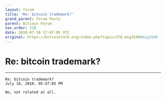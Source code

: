```yaml
---
layout: forum
title: 'Re: bitcoin trademark?'
grand_parent: Forum Posts
parent: Bitcoin Forum
nav_order: 218
date: 2010-07-16 17:47:05 UTC
original: https://bitcointalk.org/index.php?topic=378.msg3540#msg3540
---
```


# Re: bitcoin trademark?

---

```
Re: bitcoin trademark?
July 16, 2010, 05:47:05 PM

No, not related at all.
```
